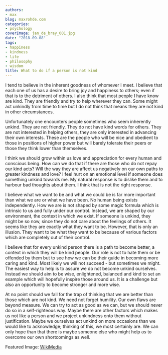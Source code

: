 ```yaml
---
authors:
- max
blog: maxrohde.com
categories:
- psychology
coverImage: jan_de_bray_001.jpg
date: "2018-09-08"
tags:
- happiness
- kindness
- life
- philosophy
- wisdom
title: What to do if a person is not kind
---
```


I tend to believe in the inherent goodness of whomever I meet. I believe that each one of us has a desire to bring joy and happiness to others; even if that is to the detriment of others. I also think that most people I have know are kind. They are friendly and try to help wherever they can. Some might act unkindly from time to time but I do not think that means they are not kind in other circumstances.

Unfortunately one encounters people sometimes who seem inherently unkind. They are not friendly. They do not have kind words for others. They are not interested in helping others, they are only interested in advancing their own interests. These are the people who will be nice and obedient to those in positions of higher power but will barely tolerate their peers or those they think lower than themselves.

I think we should grow within us love and appreciation for every human and conscious being. How can we do that if there are those who do not repay our kind acts? Will the way they are affect us negatively on our own paths to greater kindness and love? I feel hurt on an emotional level if someone does something unkind towards me. My natural response is to dislike them and to harbour bad thoughts about them. I think that is not the right response.

I believe what we want to be and what we could be is far more important than what we are or what we have been. No human being exists independently. How we are is not shaped by some magic formula which is intrinsic to us and fully under our control. Instead, we are shaped by our environment, the context in which we exist. If someone is unkind, they might be so now, since they do not care about the feelings of others. It seems like they are exactly what they want to be. However, that is only an illusion. They want to be what they want to be because of various factors which are completely out of their control.

I believe that for every unkind person there is a path to become better, a context in which they will be kind people. Our role is not to hate them or be offended by them but to see how we can be their guide in becoming more caring and kind. Most likely we will not succeed - but sometimes we might. The easiest way to help is to assure we do not become unkind ourselves. Instead we should aim to be wise, enlightened, balanced and kind to set an example which will hopefully inspire those around us. It is a challenge but also an opportunity to become stronger and more wise.

At no point should we fall for the trap of thinking that we are better than those which are not kind. We need not forget humility. Our own flaws are beyond measure. We can try to act as good as we can, but we should never do so in a self-righteous way. Maybe there are other factors which makes us not like a person and we project unkindness onto them without justification. Maybe we ourselves act unkind on more occasions than we would like to acknowledge; thinking of this, we most certainly are. We can only hope than that there is maybe someone else who might help _us_ to overcome our own shortcomings as well.

Featured Image: [WikiMedia](https://commons.wikimedia.org/wiki/File:Jan_de_Bray_001.jpg)